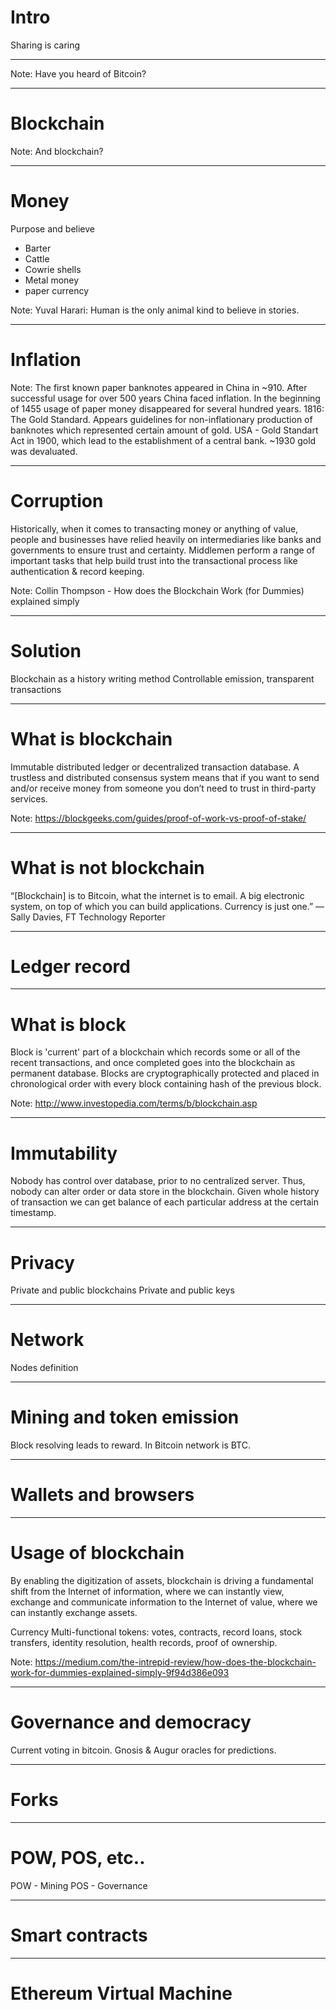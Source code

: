# Intro
Sharing is caring

---

<!-- .slide: data-background="./lib/img/bitcoin-perfecthue.jpg" -->
Note: Have you heard of Bitcoin?

---

<!-- .slide: data-background="./lib/img/blockchain.jpg" -->
# Blockchain

Note: And blockchain?

---

# Money

Purpose and believe

- Barter
- Cattle
- Cowrie shells
- Metal money
- paper currency

Note: Yuval Harari: Human is the only animal kind to believe in stories.

---

# Inflation

Note: The first known paper banknotes appeared in China in ~910. After successful usage for over 500 years China faced inflation.
In the beginning of 1455 usage of paper money disappeared for several hundred years. 
1816: The Gold Standard. 
Appears guidelines for non-inflationary production of banknotes which represented certain amount of gold.
USA - Gold Standart Act in 1900, which lead to the establishment of a central bank.
~1930 gold was devaluated.


---

# Corruption
 Historically, when it comes to transacting money or anything of value, people and businesses have relied heavily on intermediaries like banks and governments to ensure trust and certainty. Middlemen perform a range of important tasks that help build trust into the transactional process like authentication & record keeping.

Note: Collin Thompson - How does the Blockchain Work (for Dummies) explained simply

---

# Solution

Blockchain as a history writing method
Controllable emission, transparent transactions

---

# What is blockchain

Immutable distributed ledger or decentralized transaction database.
A trustless and distributed consensus system means that if you want to send and/or receive money from someone you don’t need to trust in third-party services.

Note: https://blockgeeks.com/guides/proof-of-work-vs-proof-of-stake/

---

# What is not blockchain
“[Blockchain] is to Bitcoin, what the internet is to email. A big electronic system, on top of which you can build applications. Currency is just one.” — Sally Davies, FT Technology Reporter

---

# Ledger record

---

# What is block
Block is 'current' part of a blockchain which records some or all of the recent transactions, and once completed goes into the blockchain as permanent database. Blocks are cryptographically protected and placed in chronological order with every block containing hash of the previous block.

Note: http://www.investopedia.com/terms/b/blockchain.asp

---

# Immutability
Nobody has control over database, prior to no centralized server. Thus, nobody can alter order or data store in the blockchain. Given whole history of transaction we can get balance of each particular address at the certain timestamp.

---

# Privacy
Private and public blockchains
Private and public keys

---

# Network
Nodes definition

---

# Mining and token emission
Block resolving leads to reward. In Bitcoin network is BTC.

---

# Wallets and browsers

---

# Usage of blockchain
By enabling the digitization of assets, blockchain is driving a fundamental shift from the Internet of information, where we can instantly view, exchange and communicate information to the Internet of value, where we can instantly exchange assets.

Currency
Multi-functional tokens: votes, contracts, record loans, stock transfers, identity resolution, health records, proof of ownership.

Note: https://medium.com/the-intrepid-review/how-does-the-blockchain-work-for-dummies-explained-simply-9f94d386e093

---

# Governance and democracy
Current voting in bitcoin.
Gnosis & Augur oracles for predictions.

---

# Forks

---

# POW, POS, etc..

POW - Mining
POS - Governance


---

# Smart contracts

---

# Ethereum Virtual Machine
